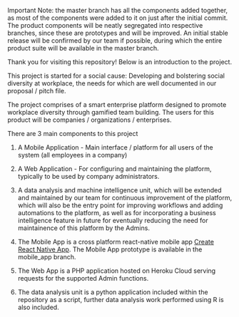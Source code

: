 Important Note: the master branch has all the components added together, as most of the components were added to it on just after the initial commit. The product components will be neatly segregated into respective branches, since these are prototypes and will be improved. An initial stable release will be confirmed by our team if possible, during which the entire product suite will be available in the master branch.

Thank you for visiting this repository! Below is an introduction to the project.

This project is started for a social cause: Developing and bolstering social diversity at workplace, the needs for which are well documented in our proposal / pitch file.

The project comprises of a smart enterprise platform designed to promote workplace diversity through gamified team building. The users for this product will be companies / organizations / enterprises.

There are 3 main components to this project
1) A Mobile Application - Main interface / platform for all users of the system (all employees in a company)
2) A Web Application - For configuring and maintaining the platform, typically to be used by company administrators.
3) A data analysis and machine intelligence unit, which will be extended and maintained by our team for continuous improvement of the platform, which will also be the entry point for improving workflows and adding automations to the platform, as well as for incorporating a business intelligence feature in future for eventually reducing the need for maintainence of this platform by the Admins.

1) The Mobile App is a cross platform react-native mobile app [Create React Native App](https://github.com/react-community/create-react-native-app). The Mobile App prototype is available in the mobile_app branch.

2) The Web App is a PHP application hosted on Heroku Cloud serving requests for the supported Admin functions.

3) The data analysis unit is a python application included within the repository as a script, further data analysis work performed using R is also included.
